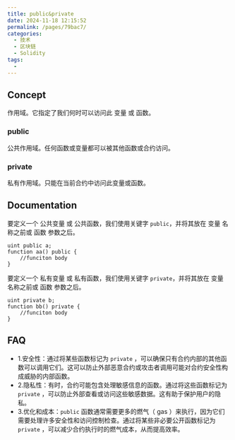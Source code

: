 ```yaml
---
title: public&private
date: 2024-11-18 12:15:52
permalink: /pages/79bac7/
categories:
  - 技术
  - 区块链
  - Solidity
tags:
  - 
---
```


## Concept
作用域。它指定了我们何时可以访问此 变量 或 函数。
### public
公共作用域。任何函数或变量都可以被其他函数或合约访问。
### private
私有作用域。只能在当前合约中访问此变量或函数。

## Documentation
要定义一个 公共变量 或 公共函数，我们使用关键字 `public`，并将其放在 变量 名称之前或 函数 参数之后。
```solidity
uint public a;
function aa() public { 
	//funciton body 
}
```
要定义一个 私有变量 或 私有函数，我们使用关键字 `private`，并将其放在 变量 名称之前或 函数 参数之后。
```solidity
uint private b;
function bb() private { 
	//funciton body 
}
```

## FAQ
- 1.安全性：通过将某些函数标记为 `private` ，可以确保只有合约内部的其他函数可以调用它们。这可以防止外部恶意合约或攻击者调用可能对合约安全性构成威胁的内部函数。
- 2.隐私性：有时，合约可能包含处理敏感信息的函数。通过将这些函数标记为 `private` ，可以防止外部查看或访问这些敏感数据。这有助于保护用户的隐私。
- 3.优化和成本：`public` 函数通常需要更多的燃气（ gas ）来执行，因为它们需要处理许多安全性和访问控制检查。通过将某些非必要公开函数标记为 `private` ，可以减少合约执行时的燃气成本，从而提高效率。